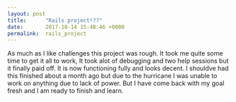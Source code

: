 ```yaml
---
layout: post
title:      "Rails project!??"
date:       2017-10-14 15:48:46 +0000
permalink:  rails_project
---
```



As much as I like challenges this project was rough. It took me quite some time to get it all to work, It took alot of debugging and two help sessions but it finally paid off. It is now functioning fully and looks decent. I shouldve had this finished about a month ago but due to the hurricane I was unable to work on anything due to lack of power. But I have come back with my goal fresh and I am ready to finish and learn.



